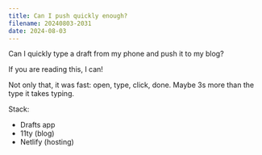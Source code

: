 ```yaml
---
title: Can I push quickly enough?
filename: 20240803-2031
date: 2024-08-03
---
```


Can I quickly type a draft from my phone and push it to my blog?

If you are reading this, I can!

Not only that, it was fast: open, type, click, done. Maybe 3s more than the type it takes typing.

Stack:

* Drafts app
* 11ty (blog)
* Netlify (hosting)